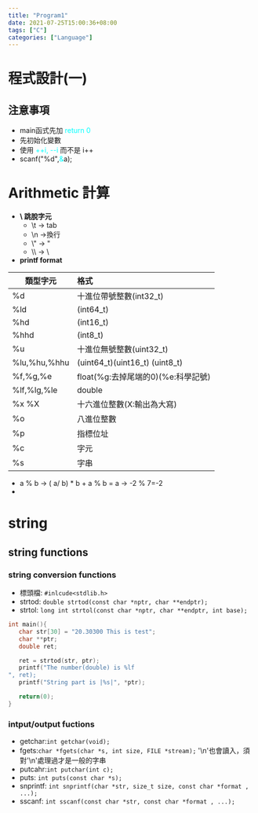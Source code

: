 ```yaml
---
title: "Program1"
date: 2021-07-25T15:00:36+08:00
tags: ["C"]
categories: ["Language"]
---
```


# 程式設計(一)
<!--more-->
## **注意事項**

* main函式先加 <font color=#00FFFF>return 0</font>
* 先初始化變數
* 使用 <font color=#00FFFF>\++i, --i</font> 而不是 i++
* scanf("%d",<font color=#00FFFF>&</font>a);

#  Arithmetic 計算

* **\ 跳脫字元**
  * \t -> tab
  * \n ->換行
  * \\" -> "
  * \\\ -> \
* **printf format**

| 類型字元     | 格式                               |
| ------------ | :--------------------------------- |
| %d           | 十進位帶號整數(int32_t)            |
| %ld          | (int64_t)                          |
| %hd          | (int16_t)                          |
| %hhd         | (int8_t)                           |
| %u           | 十進位無號整數(uint32_t)           |
| %lu,%hu,%hhu | (uint64_t)(uint16_t) (uint8_t)     |
| %f,%g,%e     | float(%g:去掉尾端的0)(%e:科學記號) |
| %lf,%lg,%le  | double                             |
| %x %X        | 十六進位整數(X:輸出為大寫)         |
| %o           | 八進位整數                         |
| %p           | 指標位址                           |
| %c           | 字元                               |
| %s           | 字串                               |

* a % b -> ( a/ b) * b + a % b = a -> -2 % 7=-2
* 

# string

## string functions

### string conversion functions

* 標頭檔: `#inlcude<stdlib.h>`
* strtod: `double strtod(const char *nptr, char **endptr);`
* strtol: `long int strtol(const char *nptr, char **endptr, int base);`

```C
int main(){
   char str[30] = "20.30300 This is test";
   char **ptr;
   double ret;

   ret = strtod(str, ptr);
   printf("The number(double) is %lf
", ret);
   printf("String part is |%s|", *ptr);

   return(0);
}
```

### intput/output fuctions

* getchar:`int getchar(void);`
* fgets:`char *fgets(char *s, int size, FILE *stream);`
  '\n'也會讀入，須對'\n'處理過才是一般的字串
* putcahr:`int putchar(int c);`
* puts: `int puts(const char *s);`
* snprintf: `int snprintf(char *str, size_t size, const char *format , ...);`
* sscanf: `int sscanf(const char *str, const char *format , ...);`
